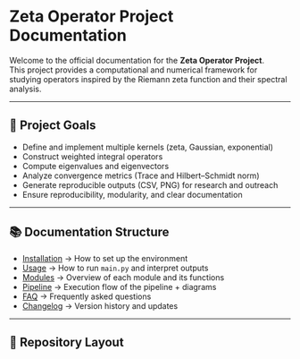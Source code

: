 # Zeta Operator Project Documentation

Welcome to the official documentation for the **Zeta Operator Project**.  
This project provides a computational and numerical framework for studying operators inspired by the Riemann zeta function and their spectral analysis.

---

## 🎯 Project Goals
- Define and implement multiple kernels (zeta, Gaussian, exponential)  
- Construct weighted integral operators  
- Compute eigenvalues and eigenvectors  
- Analyze convergence metrics (Trace and Hilbert–Schmidt norm)  
- Generate reproducible outputs (CSV, PNG) for research and outreach  
- Ensure reproducibility, modularity, and clear documentation  

---

## 📚 Documentation Structure

- [Installation](installation.md) → How to set up the environment  
- [Usage](usage.md) → How to run `main.py` and interpret outputs  
- [Modules](modules.md) → Overview of each module and its functions  
- [Pipeline](pipeline.md) → Execution flow of the pipeline + diagrams  
- [FAQ](faq.md) → Frequently asked questions  
- [Changelog](changelog.md) → Version history and updates  

---

## 📂 Repository Layout
